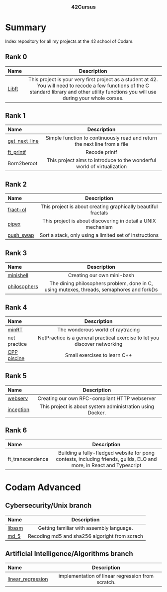 <h3 align="center">42Cursus</h3>

# Summary

Index repository for all my projects at the 42 school of Codam.

## Rank 0

Name | Description
:-- | :--:|
[Libft](https://github.com/Abdi-29/libft) | This project is your very first project as a student at 42. You will need to recode a few functions of the C standard library and other utility functions you will use during your whole corses.

## Rank 1

Name | Description
:-- | :--:|
[get_next_line](https://github.com/Abdi-29/get_next_line/tree/master) | Simple function to continuously read and return the next line from a file 
[ft_printf](https://github.com/Abdi-29/printf) | Recode printf
Born2beroot | This project aims to introduce to the wonderful world of virtualization

## Rank 2

Name | Description
:-- | :--:|
[fract-ol](https://github.com/Abdi-29/Fractol) | This project is about creating graphically beautiful fractals
[pipex](https://github.com/Abdi-29/pipex) | This project is about discovering in detail a UNIX mechanism 
[push_swap](https://github.com/Abdi-29/push_swap) | Sort a stack, only using a limited set of instructions

## Rank 3
Name | Description
:-- | :--:|
[minishell](https://github.com/darthumbris/minishell) | Creating our own mini-bash
[philosophers](https://github.com/Abdi-29/philo) | The dining philosophers problem, done in C, using mutexes, threads, semaphores and fork()s

## Rank 4
Name | Description
:-- | :--:|
[minRT](https://github.com/Abdi-29/miniRt) | The wonderous world of raytracing
net practice | NetPractice is a general practical exercise to let you discover networking
[CPP piscine](https://github.com/Abdi-29/cpp_piscine) | Small exercises to learn C++

## Rank 5
Name | Description
:-- | :--:|
[webserv](https://github.com/darthumbris/ft_webserv) | Creating our own RFC-compliant HTTP webserver
[inception](https://github.com/Abdi-29/inception) | This project is about system administration using Docker.
## Rank 6
Name | Description
:-- | :--:|
ft_transcendence | Building a fully-fledged website for pong contests, including friends, guilds, ELO and more, in React and Typescript

# Codam Advanced

## Cybersecurity/Unix branch
Name | Description
:-- | :--:|
[libasm](https://github.com/Abdi-29/libasm) | Getting familiar with assembly language.
[md_5](https://github.com/Abdi-29/md5) | Recoding md5 and sha256 algoright from scrach

## Artificial Intelligence/Algorithms branch
Name | Description
:-- | :--:|
[linear_regression](https://github.com/Abdi-29/linear-regression) | implementation of  linear regression from scratch.
